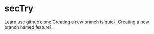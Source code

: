 # secTry
Learn use github clone
Creating a new branch is quick.
Creating a new branch named feature1.
